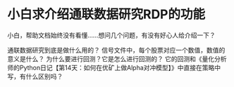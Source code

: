# 小白求介绍通联数据研究RDP的功能

小白，帮助文档始终没有看懂……想问几个问题，有没有好心人给介绍一下？

通联数据研究到底是做什么用的？
信号文件中，每个股票对应一个数值，数值的意义是什么？
为什么要进行回测？它是怎么进行回测的？
它的回测和《量化分析师的Python日记【第14天：如何在优矿上做Alpha对冲模型】》中直接在策略中写，有什么区别吗？